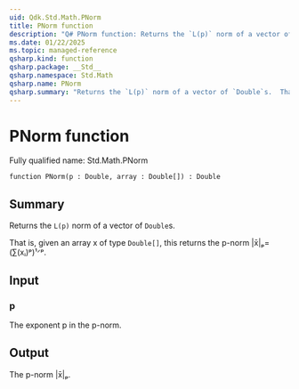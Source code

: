 ```yaml
---
uid: Qdk.Std.Math.PNorm
title: PNorm function
description: "Q# PNorm function: Returns the `L(p)` norm of a vector of `Double`s.  That is, given an array x of type `Double[]`, this returns the p-norm."
ms.date: 01/22/2025
ms.topic: managed-reference
qsharp.kind: function
qsharp.package: __Std__
qsharp.namespace: Std.Math
qsharp.name: PNorm
qsharp.summary: "Returns the `L(p)` norm of a vector of `Double`s.  That is, given an array x of type `Double[]`, this returns the p-norm."
---
```


# PNorm function

Fully qualified name: Std.Math.PNorm

```qsharp
function PNorm(p : Double, array : Double[]) : Double
```

## Summary
Returns the `L(p)` norm of a vector of `Double`s.

That is, given an array x of type `Double[]`, this returns the p-norm
|x̄|ₚ= (∑(xᵢ)ᵖ)¹ᐟᵖ.

## Input
### p
The exponent p in the p-norm.

## Output
The p-norm |x̄|ₚ.
